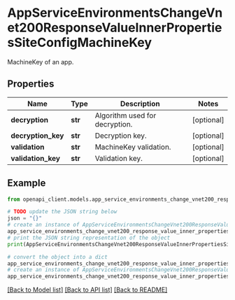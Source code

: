 # AppServiceEnvironmentsChangeVnet200ResponseValueInnerPropertiesSiteConfigMachineKey

MachineKey of an app.

## Properties

Name | Type | Description | Notes
------------ | ------------- | ------------- | -------------
**decryption** | **str** | Algorithm used for decryption. | [optional] 
**decryption_key** | **str** | Decryption key. | [optional] 
**validation** | **str** | MachineKey validation. | [optional] 
**validation_key** | **str** | Validation key. | [optional] 

## Example

```python
from openapi_client.models.app_service_environments_change_vnet200_response_value_inner_properties_site_config_machine_key import AppServiceEnvironmentsChangeVnet200ResponseValueInnerPropertiesSiteConfigMachineKey

# TODO update the JSON string below
json = "{}"
# create an instance of AppServiceEnvironmentsChangeVnet200ResponseValueInnerPropertiesSiteConfigMachineKey from a JSON string
app_service_environments_change_vnet200_response_value_inner_properties_site_config_machine_key_instance = AppServiceEnvironmentsChangeVnet200ResponseValueInnerPropertiesSiteConfigMachineKey.from_json(json)
# print the JSON string representation of the object
print(AppServiceEnvironmentsChangeVnet200ResponseValueInnerPropertiesSiteConfigMachineKey.to_json())

# convert the object into a dict
app_service_environments_change_vnet200_response_value_inner_properties_site_config_machine_key_dict = app_service_environments_change_vnet200_response_value_inner_properties_site_config_machine_key_instance.to_dict()
# create an instance of AppServiceEnvironmentsChangeVnet200ResponseValueInnerPropertiesSiteConfigMachineKey from a dict
app_service_environments_change_vnet200_response_value_inner_properties_site_config_machine_key_from_dict = AppServiceEnvironmentsChangeVnet200ResponseValueInnerPropertiesSiteConfigMachineKey.from_dict(app_service_environments_change_vnet200_response_value_inner_properties_site_config_machine_key_dict)
```
[[Back to Model list]](../README.md#documentation-for-models) [[Back to API list]](../README.md#documentation-for-api-endpoints) [[Back to README]](../README.md)


